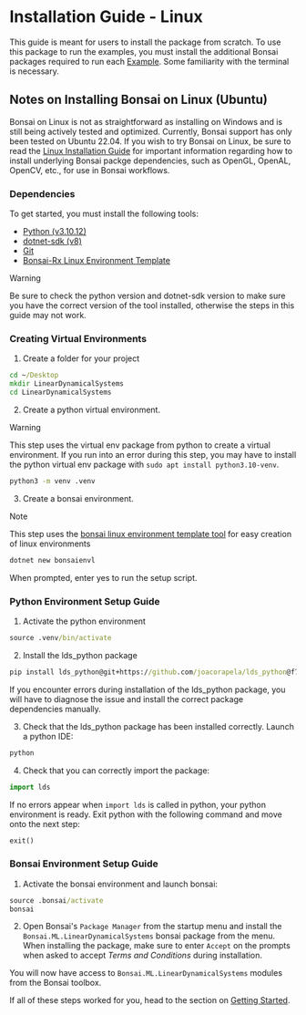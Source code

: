 # Installation Guide - Linux

This guide is meant for users to install the package from scratch. To use this package to run the examples, you must install the additional Bonsai packages required to run each [Example](~/examples/README.md). Some familiarity with the terminal is necessary.

## Notes on Installing Bonsai on Linux (Ubuntu)

Bonsai on Linux is not as straightforward as installing on Windows and is still being actively tested and optimized. Currently, Bonsai support has only been tested on Ubuntu 22.04. If you wish to try Bonsai on Linux, be sure to read the [Linux Installation Guide](https://github.com/orgs/bonsai-rx/discussions/1101) for important information regarding how to install underlying Bonsai packge dependencies, such as OpenGL, OpenAL, OpenCV, etc., for use in Bonsai workflows.

### Dependencies

To get started, you must install the following tools:

- [Python (v3.10.12)](https://www.python.org/downloads/)
- [dotnet-sdk (v8)](https://dotnet.microsoft.com/en-us/download)
- [Git](https://git-scm.com/downloads)
- [Bonsai-Rx Linux Environment Template](https://github.com/ncguilbeault/bonsai-linux-environment-template)

> [!WARNING]
> Be sure to check the python version and dotnet-sdk version to make sure you have the correct version of the tool installed, otherwise the steps in this guide may not work.

### Creating Virtual Environments

1. Create a folder for your project

```cmd
cd ~/Desktop
mkdir LinearDynamicalSystems
cd LinearDynamicalSystems
```

2. Create a python virtual environment.

> [!WARNING]
> This step uses the virtual env package from python to create a virtual environment. If you run into an error during this step, you may have to install the python virtual env package with `sudo apt install python3.10-venv`.

```cmd
python3 -m venv .venv
```

3. Create a bonsai environment.

> [!NOTE]
> This step uses the [bonsai linux environment template tool](https://github.com/ncguilbeault/bonsai-linux-environment-template) for easy creation of linux environments

```cmd
dotnet new bonsaienvl
```

When prompted, enter yes to run the setup script.

### Python Environment Setup Guide

1. Activate the python environment

```cmd
source .venv/bin/activate
```

2. Install the lds_python package

```cmd
pip install lds_python@git+https://github.com/joacorapela/lds_python@f761c201f3df883503ecb67acef35ba846e3524c
```

If you encounter errors during installation of the lds_python package, you will have to diagnose the issue and install the correct package dependencies manually.

3. Check that the lds_python package has been installed correctly. Launch a python IDE:

```cmd
python
```

4. Check that you can correctly import the package:

```python
import lds
```

If no errors appear when `import lds` is called in python, your python environment is ready. Exit python with the following command and move onto the next step:

```python
exit()
```

### Bonsai Environment Setup Guide

1. Activate the bonsai environment and launch bonsai:

```cmd
source .bonsai/activate
bonsai
```

2. Open Bonsai's `Package Manager` from the startup menu and install the `Bonsai.ML.LinearDynamicalSystems` bonsai package from the menu. When installing the package, make sure to enter `Accept` on the prompts when asked to accept *Terms and Conditions* during installation.

You will now have access to `Bonsai.ML.LinearDynamicalSystems` modules from the Bonsai toolbox.

If all of these steps worked for you, head to the section on [Getting Started](lds-getting-started.md).
